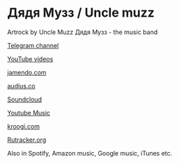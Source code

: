 # Дядя Музз / Uncle muzz
Artrock by Uncle Muzz Дядя Музз - the music band

<a href = 'https://t.me/unclemuzz'  target='_blank'>Telegram channel</a>

<a href = 'https://www.youtube.com/user/uncleMuzz/videos'  target='_blank'>YouTube videos</a>

<a href = 'https://www.jamendo.com/artist/506426/dyadya-muzz/albums'  target='_blank'>jamendo.com</a>

<a href = 'https://audius.co/hhblaze/albums'  target='_blank'>audius.co</a>

<a href = 'https://soundcloud.com/uncle-muzz/sets'  target='_blank'>Soundcloud</a>

<a href = 'https://music.youtube.com/browse/UCZHwm9rO8RFyqTOLtOWjR8A'  target='_blank'>Youtube Music</a>

<a href = 'https://unclemuzz.kroogi.com/music'  target='_blank'>kroogi.com</a>

<a href = 'https://rutracker.org/forum/viewtopic.php?t=5072692'  target='_blank'>Rutracker.org</a>


Also in Spotify, Amazon music, Google music, iTunes etc.


